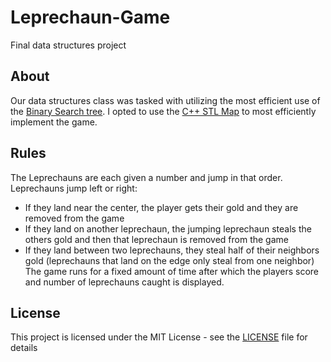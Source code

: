 # Leprechaun-Game
Final data structures project
## About
Our data structures class was tasked with utilizing the most efficient use of the [Binary Search tree](https://en.wikipedia.org/wiki/Binary_search_tree). I opted to use the [C++ STL Map](http://www.cplusplus.com/reference/map/map/?kw=map) to most efficiently implement the game.
## Rules
The Leprechauns are each given a number and jump in that order. Leprechauns jump left or right: 
* If they land near the center, the player gets their gold and they are removed from the game 
* If they land on another leprechaun, the jumping leprechaun steals the others gold and then that leprechaun is removed from the game
* If they land between two leprechauns, they steal half of their neighbors gold (leprechauns that land on the edge only steal from one neighbor)
The game runs for a fixed amount of time after which the players score and number of leprechauns caught is displayed.
## License
This project is licensed under the MIT License - see the [LICENSE](LICENSE) file for details
